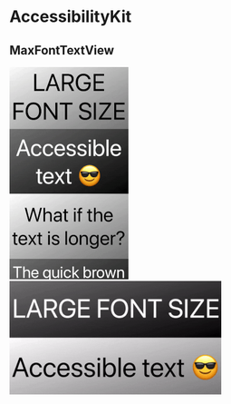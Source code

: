 # AccessibilityKit

## MaxFontTextView
<img src="assets/textview-portrait.gif"> <img src="assets/textview-landscape.gif">
